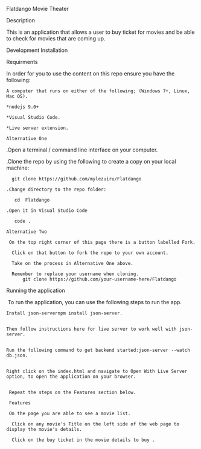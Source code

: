 Flatdango Movie Theater


Description 
 
 This is an application that allows a user to buy ticket for movies and be able to check for movies that are coming up.

 Development Installation

 Requirments

 ​In order for you to use the content on this repo ensure you have the following:​

    A computer that runs on either of the following; (Windows 7+, Linux, Mac OS).

    *nodejs 9.0+ 

    *Visual Studio Code.

    *Live server extension.

    Alternative One

   .Open a terminal / command line interface on your computer.



   .Clone the repo by using the following to create a copy on your local machine:

      git clone https://github.com/mylezuiru/Flatdango

    .Change directory to the repo folder:

       cd  Flatdango

    .Open it in Visual Studio Code

       code .

    Alternative Two

     On the top right corner of this page there is a button labelled Fork.

      Click on that button to fork the repo to your own account.

      Take on the process in Alternative One above.

      Remember to replace your username when cloning.
          git clone https://github.com/your-username-here/Flatdango


Running the application

​    To run the application, you can use the following steps to run the app.​


    Install json-server​npm install json-server​.


    Then follow instructions here for live server to work well with json-server​.


    Run the following command to get backend started:​json-server --watch db.json.


    Right click on the index.html and navigate to Open With Live Server option, to open the application on your browser.


     Repeat the steps on the Features section below.

     Features

     On the page you are able to see a movie list.

      Click on any movie's Title on the left side of the web page to display the movie's details.

      Click on the buy ticket in the movie details to buy .